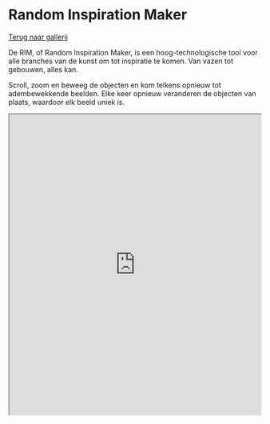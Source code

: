 # Random Inspiration Maker

[Terug naar gallerij](https://arneduyver.github.io/creative-coding/gallery)

De RIM, of Random Inspiration Maker, is een hoog-technologische tool voor alle branches van de kunst om tot inspiratie te komen. Van vazen tot gebouwen, alles kan. 

Scroll, zoom en beweeg de objecten en kom telkens opnieuw tot adembewekkende beelden. Elke keer opnieuw veranderen de objecten van plaats, waardoor elk beeld uniek is.

<iframe width="100%" height=600 src="https://editor.p5js.org/KatoWarson/full/Izv1QJC20"></iframe>